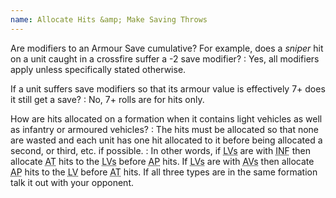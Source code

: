 ```yaml
---
name: Allocate Hits &amp; Make Saving Throws
---
```

Are modifiers to an Armour Save cumulative? For example, does a _sniper_ hit on a unit caught in a crossfire suffer a -2 save modifier?
: Yes, all modifiers apply unless specifically stated otherwise.

If a unit suffers save modifiers so that its armour value is effectively 7+ does it still get a save?
: No, 7+ rolls are for hits only.

How are hits allocated on a formation when it contains light vehicles as well as infantry or armoured vehicles?
: The hits must be allocated so that none are wasted and each unit has one hit allocated to it before being allocated a second, or third, etc. if possible.
: In other words, if <abbr title="Light Vehicles">LVs</abbr> are with <abbr title="Infantry">INF</abbr> then allocate <abbr title="Anti-tank">AT</abbr> hits to the <abbr title="Light Vehicles">LVs</abbr> before <abbr title="Anti-personnel">AP</abbr> hits. If <abbr title="Light Vehicles">LVs</abbr> are with <abbr title="Armoured Vehicles">AVs</abbr> then allocate <abbr title="Anti-personnel">AP</abbr> hits to the <abbr title="Light Vehicle">LV</abbr> before <abbr title="Anti-tank">AT</abbr> hits. If all three types are in the same formation talk it out with your opponent.
